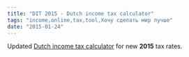 ```yaml
---
title: "DIT 2015 - Dutch income tax calculator"
tags: "income,online,tax,tool,Хочу сделать мир лучше"
date: "2015-01-24"
---
```


Updated [Dutch income tax calculator](http://stepansuvorov.com/useIt/dit/ "Dutch Income Tax Calculator") for new **2015** tax rates.
